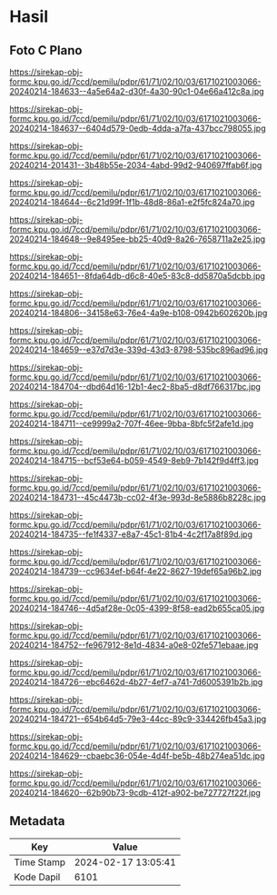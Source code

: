 # Hasil

## Foto C Plano

https://sirekap-obj-formc.kpu.go.id/7ccd/pemilu/pdpr/61/71/02/10/03/6171021003066-20240214-184633--4a5e64a2-d30f-4a30-90c1-04e66a412c8a.jpg

https://sirekap-obj-formc.kpu.go.id/7ccd/pemilu/pdpr/61/71/02/10/03/6171021003066-20240214-184637--6404d579-0edb-4dda-a7fa-437bcc798055.jpg

https://sirekap-obj-formc.kpu.go.id/7ccd/pemilu/pdpr/61/71/02/10/03/6171021003066-20240214-201431--3b48b55e-2034-4abd-99d2-940697ffab6f.jpg

https://sirekap-obj-formc.kpu.go.id/7ccd/pemilu/pdpr/61/71/02/10/03/6171021003066-20240214-184644--6c21d99f-1f1b-48d8-86a1-e2f5fc824a70.jpg

https://sirekap-obj-formc.kpu.go.id/7ccd/pemilu/pdpr/61/71/02/10/03/6171021003066-20240214-184648--9e8495ee-bb25-40d9-8a26-7658711a2e25.jpg

https://sirekap-obj-formc.kpu.go.id/7ccd/pemilu/pdpr/61/71/02/10/03/6171021003066-20240214-184651--8fda64db-d6c8-40e5-83c8-dd5870a5dcbb.jpg

https://sirekap-obj-formc.kpu.go.id/7ccd/pemilu/pdpr/61/71/02/10/03/6171021003066-20240214-184806--34158e63-76e4-4a9e-b108-0942b602620b.jpg

https://sirekap-obj-formc.kpu.go.id/7ccd/pemilu/pdpr/61/71/02/10/03/6171021003066-20240214-184659--e37d7d3e-339d-43d3-8798-535bc896ad96.jpg

https://sirekap-obj-formc.kpu.go.id/7ccd/pemilu/pdpr/61/71/02/10/03/6171021003066-20240214-184704--dbd64d16-12b1-4ec2-8ba5-d8df766317bc.jpg

https://sirekap-obj-formc.kpu.go.id/7ccd/pemilu/pdpr/61/71/02/10/03/6171021003066-20240214-184711--ce9999a2-707f-46ee-9bba-8bfc5f2afe1d.jpg

https://sirekap-obj-formc.kpu.go.id/7ccd/pemilu/pdpr/61/71/02/10/03/6171021003066-20240214-184715--bcf53e64-b059-4549-8eb9-7b142f9d4ff3.jpg

https://sirekap-obj-formc.kpu.go.id/7ccd/pemilu/pdpr/61/71/02/10/03/6171021003066-20240214-184731--45c4473b-cc02-4f3e-993d-8e5886b8228c.jpg

https://sirekap-obj-formc.kpu.go.id/7ccd/pemilu/pdpr/61/71/02/10/03/6171021003066-20240214-184735--fe1f4337-e8a7-45c1-81b4-4c2f17a8f89d.jpg

https://sirekap-obj-formc.kpu.go.id/7ccd/pemilu/pdpr/61/71/02/10/03/6171021003066-20240214-184739--cc9634ef-b64f-4e22-8627-19def65a96b2.jpg

https://sirekap-obj-formc.kpu.go.id/7ccd/pemilu/pdpr/61/71/02/10/03/6171021003066-20240214-184746--4d5af28e-0c05-4399-8f58-ead2b655ca05.jpg

https://sirekap-obj-formc.kpu.go.id/7ccd/pemilu/pdpr/61/71/02/10/03/6171021003066-20240214-184752--fe967912-8e1d-4834-a0e8-02fe571ebaae.jpg

https://sirekap-obj-formc.kpu.go.id/7ccd/pemilu/pdpr/61/71/02/10/03/6171021003066-20240214-184726--ebc6462d-4b27-4ef7-a741-7d6005391b2b.jpg

https://sirekap-obj-formc.kpu.go.id/7ccd/pemilu/pdpr/61/71/02/10/03/6171021003066-20240214-184721--654b64d5-79e3-44cc-89c9-334426fb45a3.jpg

https://sirekap-obj-formc.kpu.go.id/7ccd/pemilu/pdpr/61/71/02/10/03/6171021003066-20240214-184629--cbaebc36-054e-4d4f-be5b-48b274ea51dc.jpg

https://sirekap-obj-formc.kpu.go.id/7ccd/pemilu/pdpr/61/71/02/10/03/6171021003066-20240214-184620--62b90b73-9cdb-412f-a902-be727727f22f.jpg


## Metadata

| Key        | Value               |
| ---------- | ------------------- |
| Time Stamp | 2024-02-17 13:05:41 |
| Kode Dapil | 6101                |



